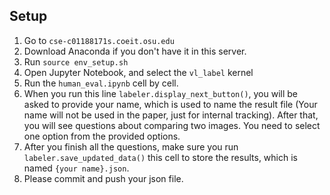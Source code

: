 ## Setup
1. Go to `cse-c01188171s.coeit.osu.edu`
2. Download Anaconda if you don't have it in this server. 
2. Run `source env_setup.sh`
3. Open Jupyter Notebook, and select the `vl_label` kernel
4. Run the `human_eval.ipynb` cell by cell. 
5. When you run this line `labeler.display_next_button()`, you will be asked to provide your name, which is used to name the result file (Your name will not be used in the paper, just for internal tracking). After that, you will see questions about comparing two images. You need to select one option from the provided options. 
6. After you finish all the questions, make sure you run `labeler.save_updated_data()` this cell to store the results, which is named `{your name}.json`. 
7. Please commit and push your json file. 


